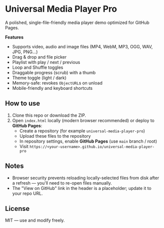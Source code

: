 # Universal Media Player Pro

A polished, single-file-friendly media player demo optimized for GitHub Pages.

**Features**
- Supports video, audio and image files (MP4, WebM, MP3, OGG, WAV, JPG, PNG...)
- Drag & drop and file picker
- Playlist with play / next / previous
- Loop and Shuffle toggles
- Draggable progress (scrub) with a thumb
- Theme toggle (light / dark)
- Memory-safe: revokes `ObjectURL`s on unload
- Mobile-friendly and keyboard shortcuts

## How to use

1. Clone this repo or download the ZIP.
2. Open `index.html` locally (modern browser recommended) or deploy to **GitHub Pages**:
   - Create a repository (for example `universal-media-player-pro`)
   - Upload these files to the repository
   - In repository settings, enable **GitHub Pages** (use `main` branch / root)
   - Visit `https://<your-username>.github.io/universal-media-player-pro`

## Notes
- Browser security prevents reloading locally-selected files from disk after a refresh — you'll need to re-open files manually.
- The "View on GitHub" link in the header is a placeholder; update it to your repo URL.

## License
MIT — use and modify freely.

